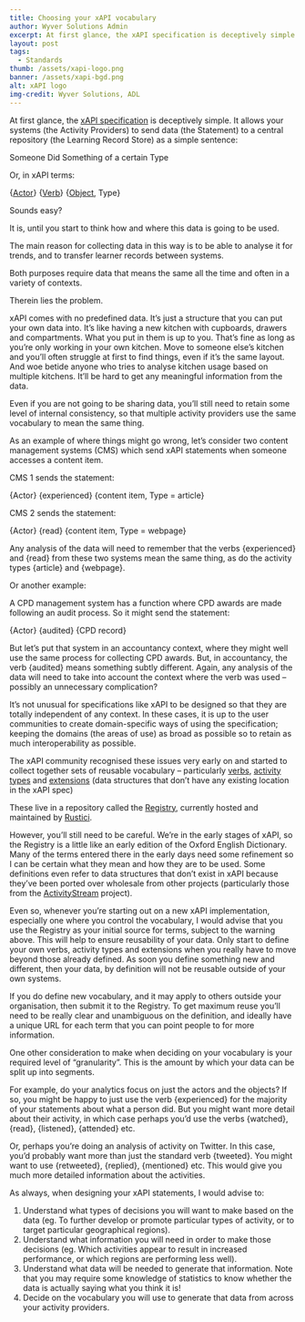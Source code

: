 ```yaml
---
title: Choosing your xAPI vocabulary
author: Wyver Solutions Admin
excerpt: At first glance, the xAPI specification is deceptively simple. But the vocabulary you choose to use within your statements will have a massive impact on the useful information you can pull out of your Learning Record Store reports.
layout: post
tags:
  - Standards
thumb: /assets/xapi-logo.png
banner: /assets/xapi-bgd.png
alt: xAPI logo
img-credit: Wyver Solutions, ADL
---
```

At first glance, the <a href="https://github.com/adlnet/xAPI-Spec/blob/master/xAPI.md" target="_blank">xAPI specification</a> is deceptively simple. It allows your systems (the Activity Providers) to send data (the Statement) to a central repository (the Learning Record Store) as a simple sentence:

<p class="panel">
  Someone Did Something of a certain Type
</p>

Or, in xAPI terms:

<p class="panel">
  {<a href="https://github.com/adlnet/xAPI-Spec/blob/master/xAPI.md#actor" target="_blank">Actor</a>} {<a href="https://github.com/adlnet/xAPI-Spec/blob/master/xAPI.md#verb" target="_blank">Verb</a>} {<a href="https://github.com/adlnet/xAPI-Spec/blob/master/xAPI.md#object" target="_blank">Object</a>, Type}
</p>

Sounds easy?

It is, until you start to think how and where this data is going to be used.

The main reason for collecting data in this way is to be able to analyse it for trends, and to transfer learner records between systems.

Both purposes require data that means the same all the time and often in a variety of contexts.

Therein lies the problem.

xAPI comes with no predefined data. It’s just a structure that you can put your own data into. It’s like having a new kitchen with cupboards, drawers and compartments. What you put in them is up to you. That’s fine as long as you’re only working in your own kitchen. Move to someone else’s kitchen and you’ll often struggle at first to find things, even if it’s the same layout. And woe betide anyone who tries to analyse kitchen usage based on multiple kitchens. It’ll be hard to get any meaningful information from the data.

Even if you are not going to be sharing data, you’ll still need to retain some level of internal consistency, so that multiple activity providers use the same vocabulary to mean the same thing.

As an example of where things might go wrong, let’s consider two content management systems (CMS) which send xAPI statements when someone accesses a content item.

CMS 1 sends the statement:

<p class="panel">
  {Actor} {experienced} {content item, Type = article}
</p>

CMS 2 sends the statement:

<p class="panel">
  {Actor} {read} {content item, Type = webpage}
</p>

Any analysis of the data will need to remember that the verbs {experienced} and {read} from these two systems mean the same thing, as do the activity types {article} and {webpage}.

Or another example:

A CPD management system has a function where CPD awards are made following an audit process. So it might send the statement:

<p class="panel">
  {Actor} {audited} {CPD record}
</p>

But let’s put that system in an accountancy context, where they might well use the same process for collecting CPD awards. But, in accountancy, the verb {audited} means something subtly different. Again, any analysis of the data will need to take into account the context where the verb was used – possibly an unnecessary complication?

It’s not unusual for specifications like xAPI to be designed so that they are totally independent of any context. In these cases, it is up to the user communities to create domain-specific ways of using the specification; keeping the domains (the areas of use) as broad as possible so to retain as much interoperability as possible.

The xAPI community recognised these issues very early on and started to collect together sets of reusable vocabulary – particularly <a href="https://registry.tincanapi.com/#home/verbs" target="_blank">verbs</a>, <a href="https://registry.tincanapi.com/#home/activityTypes" target="_blank">activity types</a> and <a href="https://registry.tincanapi.com/#home/extensions" target="_blank">extensions</a> (data structures that don’t have any existing location in the xAPI spec)

These live in a repository called the <a href="https://registry.tincanapi.com" target="_blank">Registry</a>, currently hosted and maintained by <a href="http://rusticisoftware.com/" target="_blank">Rustici</a>.

However, you’ll still need to be careful. We’re in the early stages of xAPI, so the Registry is a little like an early edition of the Oxford English Dictionary. Many of the terms entered there in the early days need some refinement so I can be certain what they mean and how they are to be used. Some definitions even refer to data structures that don’t exist in xAPI because they’ve been ported over wholesale from other projects (particularly those from the <a href="http://activitystrea.ms/" target="_blank">ActivityStream</a> project).

Even so, whenever you’re starting out on a new xAPI implementation, especially one where you control the vocabulary, I would advise that you use the Registry as your initial source for terms, subject to the warning above. This will help to ensure reusability of your data. Only start to define your own verbs, activity types and extensions when you really have to move beyond those already defined. As soon you define something new and different, then your data, by definition will not be reusable outside of your own systems.

If you do define new vocabulary, and it may apply to others outside your organisation, then submit it to the Registry. To get maximum reuse you’ll need to be really clear and unambiguous on the definition, and ideally have a unique URL for each term that you can point people to for more information.

One other consideration to make when deciding on your vocabulary is your required level of “granularity”. This is the amount by which your data can be split up into segments.

For example, do your analytics focus on just the actors and the objects? If so, you might be happy to just use the verb {experienced} for the majority of your statements about what a person did. But you might want more detail about their activity, in which case perhaps you’d use the verbs {watched}, {read}, {listened}, {attended} etc.

Or, perhaps you’re doing an analysis of activity on Twitter. In this case, you’d probably want more than just the standard verb {tweeted}. You might want to use {retweeted}, {replied}, {mentioned} etc. This would give you much more detailed information about the activities.

As always, when designing your xAPI statements, I would advise to:

  1. Understand what types of decisions you will want to make based on the data (eg. To further develop or promote particular types of activity, or to target particular geographical regions).
  2. Understand what information you will need in order to make those decisions (eg. Which activities appear to result in increased performance, or which regions are performing less well).
  3. Understand what data will be needed to generate that information. Note that you may require some knowledge of statistics to know whether the data is actually saying what you think it is!
  4. Decide on the vocabulary you will use to generate that data from across your activity providers.
